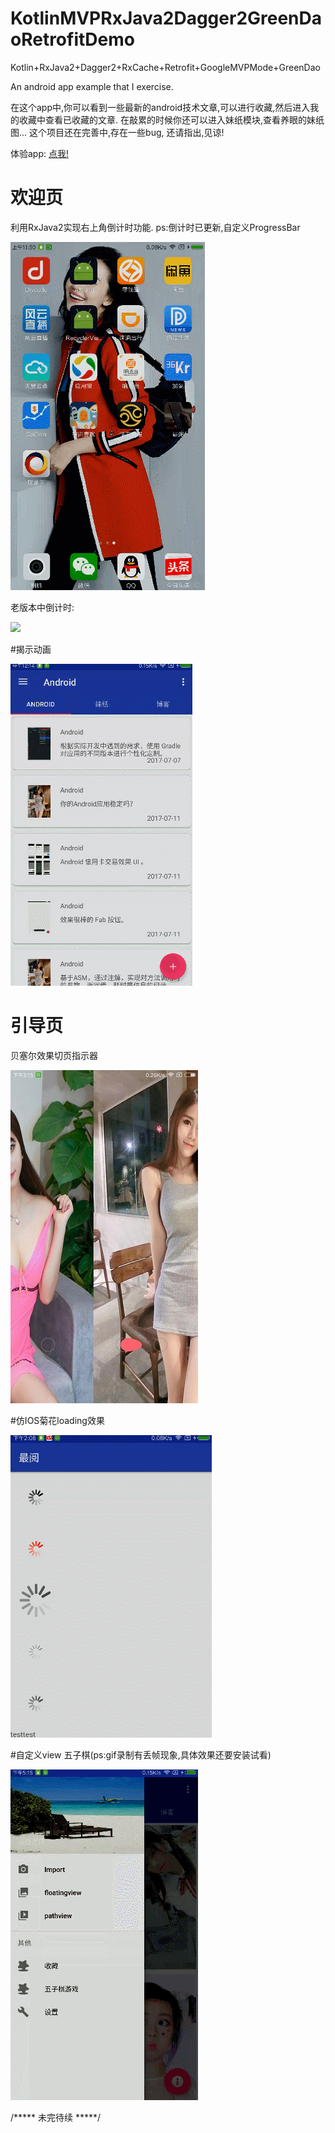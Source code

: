 # KotlinMVPRxJava2Dagger2GreenDaoRetrofitDemo
Kotlin+RxJava2+Dagger2+RxCache+Retrofit+GoogleMVPMode+GreenDao

An android app example that I  exercise.

在这个app中,你可以看到一些最新的android技术文章,可以进行收藏,然后进入我的收藏中查看已收藏的文章.
在敲累的时候你还可以进入妹纸模块,查看养眼的妹纸图...
这个项目还在完善中,存在一些bug, 还请指出,见谅!

体验app: [点我!](https://github.com/MrDeclanCoder/KotlinMVPRxJava2Dagger2GreenDaoRetrofitDemo/blob/master/apkfile/zuiyue%E6%9C%80%E9%98%85-release.apk)

# 欢迎页
利用RxJava2实现右上角倒计时功能.
ps:倒计时已更新,自定义ProgressBar

![](pic/countdown.gif)

老版本中倒计时:

![](pic/111.gif)

#揭示动画

![](pic/revealanimator.gif)

# 引导页
贝塞尔效果切页指示器

![](pic/pic4.jpg)

#仿IOS菊花loading效果

![](pic/loadingview.gif)

#自定义view 五子棋(ps:gif录制有丢帧现象,具体效果还要安装试看)

![](pic/222.gif)

/***** 未完待续  *****/



